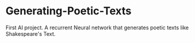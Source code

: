 # Generating-Poetic-Texts
 First AI project. A recurrent Neural network that generates poetic texts like Shakespeare's Text.
